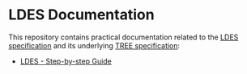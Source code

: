 # LDES Documentation
This repository contains practical documentation related to the [LDES specification](https://w3id.org/ldes/specification) and its underlying [TREE specification](https://w3id.org/tree/specification):

* [LDES - Step-by-step Guide](./step-by-step/README.md)
